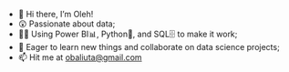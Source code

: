 - 👋 Hi there, I’m Oleh!
- 😲 Passionate about data;
- 🐱‍🏍 Using Power BI📊, Python🐍, and SQL🗄️ to make it work;
- 💞️ Eager to learn new things and collaborate on data science projects;
- 📫 Hit me at obaliuta@gmail.com

<!---
obaliuta/obaliuta is a ✨ special ✨ repository because its `README.md` (this file) appears on your GitHub profile.
You can click the Preview link to take a look at your changes.
--->

